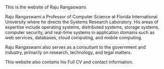 This is the website of Raju Rangaswami.

Raju Rangaswami a Professor of Computer Science at Florida International University where he directs the Systems Research Laboratory. His areas of expertise include operating systems, distributed systems, storage systems, computer security, and real-time systems in application domains such as web services, databases, cloud computing, and mobile computing.

Raju Rangaswami also serves as a consultant to the government and industry, primarily on research, technology, and legal matters.

This website also contains his Full CV and contact information.


